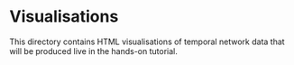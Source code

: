 # Visualisations

This directory contains HTML visualisations of temporal network data that will be produced live in the hands-on tutorial.
